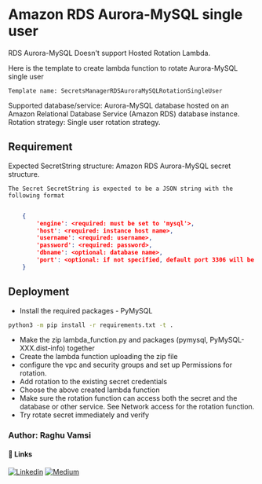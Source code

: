 
# Amazon RDS Aurora-MySQL single user

RDS Aurora-MySQL Doesn't support Hosted Rotation Lambda.

Here is the template to create lambda function to rotate Aurora-MySQL single user

```
Template name: SecretsManagerRDSAuroraMySQLRotationSingleUser
```
Supported database/service: Aurora-MySQL database hosted on an Amazon Relational Database Service (Amazon RDS) database instance.
Rotation strategy: Single user rotation strategy.
## Requirement

Expected SecretString structure:
Amazon RDS Aurora-MySQL secret structure.

    The Secret SecretString is expected to be a JSON string with the following format

```json

    {
        'engine': <required: must be set to 'mysql'>,
        'host': <required: instance host name>,
        'username': <required: username>,
        'password': <required: password>,
        'dbname': <optional: database name>,
        'port': <optional: if not specified, default port 3306 will be used>
    }

```
    
## Deployment


* Install the required packages - PyMySQL

```bash
python3 -m pip install -r requirements.txt -t .
```
* Make the zip lambda_function.py and packages (pymysql, PyMySQL-XXX.dist-info) together
* Create the lambda function uploading the zip file
* configure the vpc and security groups and set up Permissions for rotation.
* Add rotation to the existing secret credentials
* Choose the above created lambda function
* Make sure the rotation function can access both the secret and the database or other service. See Network access for the rotation function.
* Try rotate secret immediately and verify

### Author: Raghu Vamsi

#### 🔗 Links
[![Linkedin](https://img.shields.io/badge/-LinkedIn-blue?style=flat&logo=Linkedin&logoColor=white&link=https://www.linkedin.com/in/devops-rv/)](https://www.linkedin.com/in/devops-rv/)
[![Medium](https://img.shields.io/badge/-Medium-000000?style=flat&labelColor=000000&logo=Medium&link=https://medium.com/@DevOps-Rv)](https://medium.com/@DevOps-Rv)
